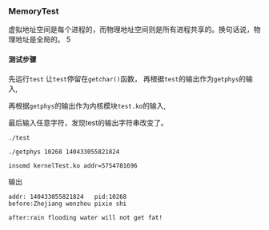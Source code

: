 ### MemoryTest

虚拟地址空间是每个进程的，而物理地址空间则是所有进程共享的。换句话说，物理地址是全局的。         5

#### 测试步骤
先运行`test` 让`test`停留在`getchar()`函数， 再根据`test`的输出作为`getphys`的输入,

再根据`getphys`的输出作为内核模块`test.ko`的输入,

最后输入任意字符，发现test的输出字符串改变了。

```
./test

./getphys 10268 140433055821824

insomd kernelTest.ko addr=5754781696
```

输出
```
addr: 140433055821824   pid:10268
before:Zhejiang wenzhou pixie shi

after:rain flooding water will not get fat!
```
